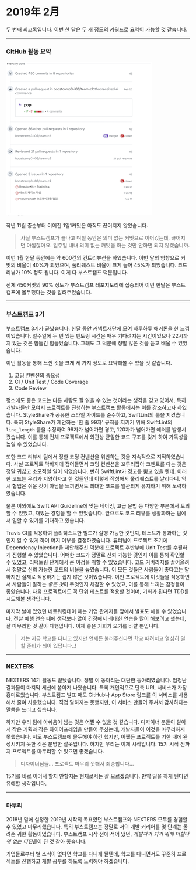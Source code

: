 # 2019年 2月

두 번째 회고록입니다. 이번 한 달은 두 개 정도의 키워드로 요약이 가능할 것 같습니다.

---

### GitHub 활동 요약

![github-2019-02](../images/github-2019-02.png)

작년 11월 중순부터 이어진 1일1커밋은 아직도 끊어지지 않았습니다. 

> 사실 부스트캠프가 끝나고 며칠 동안은 의미 없는 커밋으로 이어갔는데, 끊어지면 아깝잖아요. 일주일 내내 의미 없는 커밋을 하는 것만 안하면 되지 않겠습니까.

이번 1월 한달 동안에는 약 600건의 컨트리뷰션을 하였습니다. 이번 달의 영향으로 커밋의 비율이 40%가 되었으며, 풀리퀘스트 비율이 크게 늘어 45%가 되었습니다. 코드 리뷰가 10% 정도 됩니다. 이게 다 부스트캠프 덕분입니다.

전체 450커밋의 90% 정도가 부스트캠프 레포지토리에 집중되어 이번 한달은 부스트캠프에 몰두했다는 것을 알려주었습니다.

---

### 부스트캠프 3기

부스트캠프 3기가 끝났습니다. 한달 동안 커넥트재단에 모여 하루하루 해커톤을 한 느낌이었습니다. 일주일에 두 번 있는 멘토링 시간은 매우 기다려지는 시간이었으나 22시까지 있는 것은 힘들긴 힘들었습니다. 그래도 그 덕분에 정말 많은 것을 듣고 배울 수 있었습니다.

이번 활동을 통해 느낀 것을 크게 세 가지 정도로 요약해볼 수 있을 것 같습니다.

1. 코딩 컨벤션의 중요성
2. CI / Unit Test / Code Coverage
3. Code Review

평소에도 좋은 코드는 다른 사람도 잘 읽을 수 있는 것이라는 생각을 갖고 있어서, 특히 개발자들만 모여서 프로젝트를 진행하는 부스트캠프 활동에서는 이를 강조하고자 하였습니다. StyleShare가 공유한 스타일 가이드를 준수하고, SwiftLint의 룰을 지켰습니다. 특히 StyleShare가 제안하는 '한 줄 99자' 규칙을 지키기 위해 SwiftLint의 `line_length` 룰을 수정하여 99자가 넘어가면 경고, 120자가 넘어가면 에러를 발생시켰습니다. 이를 통해 전체 프로젝트에서 외관상 균일한 코드 구조를 갖게 하여 가독성을 높일 수 있었습니다.

또한 코드 리뷰시 팀에서 정한 코딩 컨벤션을 위반하는 것을 지속적으로 지적하였습니다. 사실 프로젝트 막바지에 접어들면서 코딩 컨벤션을 꼬투리잡아 코멘트를 다는 것은 정말 귀찮고 소모적일 일이 되었습니다. 뻔히 SwiftLint가 경고를 뿜고 있을 텐데. 이러한 코드는 우리가 지양하자고 한 것들인데 이렇게 작성해서 풀리퀘스트를 날리다니. 역시 협업은 쉬운 것이 아님을 느끼면서도 최대한 코드를 일관되게 유지하기 위해 노력하였습니다.

물론 이외에도 Swift API Guideline에 맞는 네이밍, 고급 문법 등 다양한 부분에서 토의할 수 있었고, 재밌는 경험을 할 수 있었습니다. 앞으로도 코드 리뷰를 생활화하는 팀에서 일할 수 있기를 기대하고 있습니다.

Travis CI를 적용하여 풀리퀘스트한 빌드가 실행 가능한 것인지, 테스트가 통과하는 것인지 알 수 있게 하여 머지 여부를 결정하였습니다. 튜터님이 프로젝트 초기에 Dependency Injection을 제안해주신 덕분에 프로젝트 후반부에 Unit Test를 수월하게 진행할 수 있었습니다. 어떠한 코드가 정말로 신뢰 가능한 것인지 이를 통해 확인할 수 있었고, 리팩토링 단계에서 큰 이점을 취할 수 있었습니다. 코드 커버리지를 끌어올려서 정말로 신뢰 가능한 코드의 비율을 높였습니다. 이 모든 것들은 사람들이 좋다고는 말하지만 실제로 적용하기는 쉽지 않은 것이었습니다. 이번 프로젝트에 이것들을 적용하면서 사람들이 말하는 *좋은 것*이 무엇인지 체감할 수 있었고, 이를 통해 느끼는 감정들이 좋았습니다. 다음 프로젝트에도 꼭 단위 테스트를 적용할 것이며, 기회가 된다면 TDD를 시도해볼 생각입니다.

마지막 날에 있었던 네트워킹데이 때는 기업 관계자들 앞에서 발표도 해볼 수 있었습니다. 전날 예행 연습 때에 생각보다 많이 긴장해서 최대한 연습을 많이 해보려고 했는데, 잘 마무리한 것 같아 다행입니다. 이제 좋은 기회가 오기를 바랄 뿐입니다.

> 저는 지금 학교를 다니고 있지만 언제든 불러주신다면 학교 때려치고 열심히 일할 준비가 되어 있답니다..!

---

### NEXTERS

NEXTERS 14기 활동도 끝났습니다. 정말 이 동아리는 대단한 동아리였습니다. 엄청난 결과물이 마지막 세션에 쏟아져 나왔습니다. 특히 개인적으로 단축 URL 서비스가 가장 흥미로웠습니다. 부스트캠프 발표 때도 GitHub나 App Store 링크를 이 서비스를 사용해서 줄여 사용했습니다. 직접 말하지는 못했지만, 이 서비스 만들어 주셔서 감사하다는 말씀을 드리고 싶습니다.

하지만 우리 팀에 아쉬움이 남는 것은 어쩔 수 없을 것 같습니다. 디자이너 분들이 알아서 작은 기획과 작은 와이어프레임을 만들어 주셨는데, 개발자들이 이것을 마무리하지 못했습니다. 저도 부스트캠프에 몰두해야 하긴 했지만, 어쨌든 프로젝트를 기한 내에 완성시키지 못한 것은 분명한 잘못입니다. 하지만 우리는 이제 시작입니다. 15기 시작 전까지 프로젝트를 마무리할 수 있으면 좋겠습니다.

> 디자이너님들... 프로젝트 마무리 못해서 죄송합니다...

15기를 바로 이어서 할지 안할지는 현재로서는 잘 모르겠습니다. 만약 일을 하게 된다면 유예할 생각입니다.

---

### 마무리

2018년 말에 설정한 2019년 시작의 목표였던 부스트캠프와 NEXTERS 모두를 경험할 수 있었고 마무리했습니다. 특히 부스트캠프는 정말로 저의 개발 커리어를 몇 단계는 올려준 귀한 활동이었습니다. 부스트캠프 시작 전에 적어 냈던, *개발자가 되기 위해 더할나위 없는 디딤돌*이 된 것 같아 좋습니다.

기업들로부터 별 소식이 없다면 학교를 다니게 될텐데, 학교를 다니면서도 꾸준히 프로젝트를 진행하고 개발 공부를 하도록 노력해야 하겠습니다. 